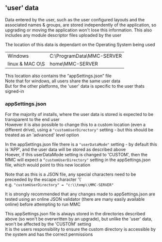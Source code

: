 ## 'user' data

Data entered by the user, such as the user configured layouts and the associated names & groups, are stored independently of the application, so upgrading or moving the application won't lose this information. This also includes any module descriptor files uploaded by the user

The location of this data is dependant on the Operating System being used

<table><tbody><tr><td>Windows</td><td>C:\ProgramData\MMC-SERVER</td></tr><tr><td>linux &amp; MAC O\S</td><td>home\MMC-SERVER</td></tr></tbody></table>

This location also contains the “appSettings.json” file  
Note that for windows, all users share the same user data  
But for the other platforms, the 'user' data is specific to the user thats signed-in

### appSettings.json

For the majority of installs, where the user data is stored is expected to be transparent to the end user  
However it is also possible to change this to a custom location (even a different drive), using a `"customUserDirectory"` setting - but this should be treated as an 'advanced' level option

In the appSettings.json file there is a `"userDataMode"` setting - by default this is 'APP', and the user data will be stored as described above  
Hoever, if this userDataMode setting is changed to 'CUSTOM', then the MMC will expect a `“customUserDirectory"` setting in the appSettings.json file, which would point to this new location

Note that as this is a JSON file, any special characters need to be preceeded by the escape character '\\'  
e.g. `"customUserDirectory" = "c:\\temp\\MMC-SERVER"`

It is strongly recommended that any changes made to appSettings.json are tested using an online JSON validator (there are many easily available online) before attempting to run MMC

This appSettings.json file is always stored in the directories described above (so won't be overwritten by an upgrade), but unlike the 'user' data, won't be affected by the 'CUSTOM' setting  
It is the users responsibility to ensure the custom directory is accessible by the system and has the correct permissions